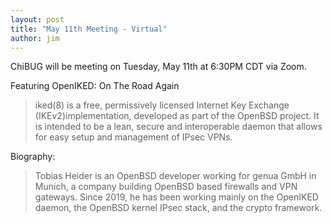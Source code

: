 ```yaml
---
layout: post
title: "May 11th Meeting - Virtual"
author: jim
---
```

ChiBUG will be meeting on Tuesday, May 11th at 6:30PM CDT via Zoom.

Featuring OpenIKED: On The Road Again

> iked(8) is a free, permissively licensed Internet Key Exchange (IKEv2)implementation, developed as part of the OpenBSD project. It is intended to be a lean, secure and interoperable daemon that allows for easy setup and management of IPsec VPNs.

Biography: 
> Tobias Heider is an OpenBSD developer working for genua GmbH in Munich, a company building OpenBSD based firewalls and VPN gateways. Since 2019, he has been working mainly on the OpenIKED daemon, the OpenBSD kernel IPsec stack, and the crypto framework. 
